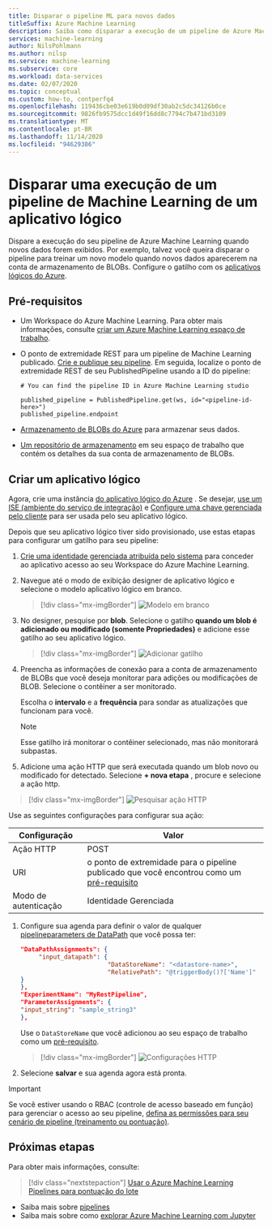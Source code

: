 ```yaml
---
title: Disparar o pipeline ML para novos dados
titleSuffix: Azure Machine Learning
description: Saiba como disparar a execução de um pipeline de Azure Machine Learning usando o aplicativo lógico do Azure para responder a novos dados.
services: machine-learning
author: NilsPohlmann
ms.author: nilsp
ms.service: machine-learning
ms.subservice: core
ms.workload: data-services
ms.date: 02/07/2020
ms.topic: conceptual
ms.custom: how-to, contperfq4
ms.openlocfilehash: 119436cbe03e619b0d09df30ab2c5dc34126b0ce
ms.sourcegitcommit: 9826fb9575dcc1d49f16dd8c7794c7b471bd3109
ms.translationtype: MT
ms.contentlocale: pt-BR
ms.lasthandoff: 11/14/2020
ms.locfileid: "94629386"
---
```

# <a name="trigger-a-run-of-a-machine-learning-pipeline-from-a-logic-app"></a>Disparar uma execução de um pipeline de Machine Learning de um aplicativo lógico

Dispare a execução do seu pipeline de Azure Machine Learning quando novos dados forem exibidos. Por exemplo, talvez você queira disparar o pipeline para treinar um novo modelo quando novos dados aparecerem na conta de armazenamento de BLOBs. Configure o gatilho com os [aplicativos lógicos do Azure](../logic-apps/logic-apps-overview.md).

## <a name="prerequisites"></a>Pré-requisitos

* Um Workspace do Azure Machine Learning. Para obter mais informações, consulte [criar um Azure Machine Learning espaço de trabalho](how-to-manage-workspace.md).

* O ponto de extremidade REST para um pipeline de Machine Learning publicado. [Crie e publique seu pipeline](how-to-create-your-first-pipeline.md). Em seguida, localize o ponto de extremidade REST de seu PublishedPipeline usando a ID do pipeline:
    
     ```
    # You can find the pipeline ID in Azure Machine Learning studio
    
    published_pipeline = PublishedPipeline.get(ws, id="<pipeline-id-here>")
    published_pipeline.endpoint 
    ```
* [Armazenamento de BLOBs do Azure](../storage/blobs/storage-blobs-overview.md) para armazenar seus dados.
* [Um repositório de armazenamento](how-to-access-data.md) em seu espaço de trabalho que contém os detalhes da sua conta de armazenamento de BLOBs.

## <a name="create-a-logic-app"></a>Criar um aplicativo lógico

Agora, crie uma instância [do aplicativo lógico do Azure](../logic-apps/logic-apps-overview.md) . Se desejar, [use um ISE (ambiente do serviço de integração)](../logic-apps/connect-virtual-network-vnet-isolated-environment.md) e [Configure uma chave gerenciada pelo cliente](../logic-apps/customer-managed-keys-integration-service-environment.md) para ser usada pelo seu aplicativo lógico.

Depois que seu aplicativo lógico tiver sido provisionado, use estas etapas para configurar um gatilho para seu pipeline:

1. [Crie uma identidade gerenciada atribuída pelo sistema](../logic-apps/create-managed-service-identity.md) para conceder ao aplicativo acesso ao seu Workspace do Azure Machine Learning.

1. Navegue até o modo de exibição designer de aplicativo lógico e selecione o modelo aplicativo lógico em branco. 
    > [!div class="mx-imgBorder"]
    > ![Modelo em branco](media/how-to-trigger-published-pipeline/blank-template.png)

1. No designer, pesquise por **blob**. Selecione o gatilho **quando um blob é adicionado ou modificado (somente Propriedades)** e adicione esse gatilho ao seu aplicativo lógico.
    > [!div class="mx-imgBorder"]
    > ![Adicionar gatilho](media/how-to-trigger-published-pipeline/add-trigger.png)

1. Preencha as informações de conexão para a conta de armazenamento de BLOBs que você deseja monitorar para adições ou modificações de BLOB. Selecione o contêiner a ser monitorado. 
 
    Escolha o **intervalo** e a **frequência** para sondar as atualizações que funcionam para você.  

    > [!NOTE]
    > Esse gatilho irá monitorar o contêiner selecionado, mas não monitorará subpastas.

1. Adicione uma ação HTTP que será executada quando um blob novo ou modificado for detectado. Selecione **+ nova etapa** , procure e selecione a ação http.

  > [!div class="mx-imgBorder"]
  > ![Pesquisar ação HTTP](media/how-to-trigger-published-pipeline/search-http.png)

  Use as seguintes configurações para configurar sua ação:

  | Configuração | Valor | 
  |---|---|
  | Ação HTTP | POST |
  | URI |o ponto de extremidade para o pipeline publicado que você encontrou como um [pré-requisito](#prerequisites) |
  | Modo de autenticação | Identidade Gerenciada |

1. Configure sua agenda para definir o valor de qualquer [pipelineparameters de DataPath](https://github.com/Azure/MachineLearningNotebooks/blob/master/how-to-use-azureml/machine-learning-pipelines/intro-to-pipelines/aml-pipelines-showcasing-datapath-and-pipelineparameter.ipynb) que você possa ter:

    ```json
    "DataPathAssignments": { 
         "input_datapath": { 
                            "DataStoreName": "<datastore-name>", 
                            "RelativePath": "@triggerBody()?['Name']" 
    } 
    }, 
    "ExperimentName": "MyRestPipeline", 
    "ParameterAssignments": { 
    "input_string": "sample_string3" 
    },
    ```

    Use o `DataStoreName` que você adicionou ao seu espaço de trabalho como um [pré-requisito](#prerequisites).
     
    > [!div class="mx-imgBorder"]
    > ![Configurações HTTP](media/how-to-trigger-published-pipeline/http-settings.png)

1. Selecione **salvar** e sua agenda agora está pronta.

> [!IMPORTANT]
> Se você estiver usando o RBAC (controle de acesso baseado em função) para gerenciar o acesso ao seu pipeline, [defina as permissões para seu cenário de pipeline (treinamento ou pontuação)](how-to-assign-roles.md#common-scenarios).

## <a name="next-steps"></a>Próximas etapas

Para obter mais informações, consulte:

> [!div class="nextstepaction"]
> [Usar o Azure Machine Learning Pipelines para pontuação do lote](tutorial-pipeline-batch-scoring-classification.md)

* Saiba mais sobre [pipelines](concept-ml-pipelines.md)
* Saiba mais sobre como [explorar Azure Machine Learning com Jupyter](samples-notebooks.md)

